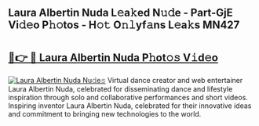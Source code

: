 ## Laura Albertin Nuda L𝚎a𝚔ed N𝚞𝚍e - Part-GjE Vi𝚍𝚎o P𝚑𝚘tos - H𝚘𝚝 O𝚗𝚕yf𝚊ns L𝚎a𝚔s MN427

# <h2><a href="http://kf9ho39.oniu.top/?m=Laura+Albertin+Nuda">🔗👉 🔴 Laura Albertin Nuda P𝚑ot𝚘𝚜 V𝚒d𝚎o</a></h2>

[![Laura Albertin Nuda Nu𝚍e𝚜](https://i.imgur.com/0qMVB7G.gif)](http://kf9ho39.oniu.top/?m=Laura+Albertin+Nuda)
Virtual dance creator and web entertainer Laura Albertin Nuda, celebrated for disseminating dance and lifestyle inspiration through solo and collaborative performances and short videos. Inspiring inventor Laura Albertin Nuda, celebrated for their innovative ideas and commitment to bringing new technologies to the world.  
